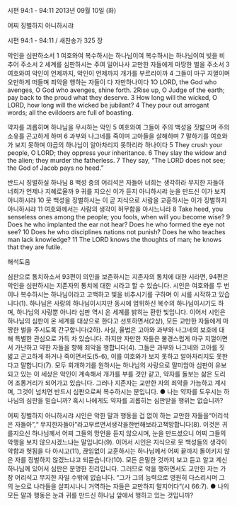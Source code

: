 시편 94:1 - 94:11 
2013년 09월 10일 (화)

어찌 징벌하지 아니하시랴



시편 94:1 - 94:11 / 새찬송가 325 장


악인을 심판하소서
1 여호와여 복수하시는 하나님이여 복수하시는 하나님이여 빛을 비추어 주소서 2 세계를 심판하시는
주여 일어나사 교만한 자들에게 마땅한 벌을 주소서 3 여호와여 악인이 언제까지, 악인이 언제까지 개가를 부르리이까 4 그들이 마구 지껄이며 오만하게 떠들며 죄악을 행하는 자들이 다 자만하나이다
1O LORD, the God who avenges, O God who avenges, shine forth. 2Rise up, O Judge of the earth; pay back to the proud what they deserve. 3 How long will the wicked, O LORD, how long will the wicked be jubilant? 4 They pour out arrogant words; all the evildoers are full of boasting.

약자를 괴롭히며 하나님을 무시하는 악인
5 여호와여 그들이 주의 백성을 짓밟으며 주의 소유를 곤고하게 하며 6 과부와 나그네를 죽이며 고아들을 살해하며 7 말하기를 여호와가 보지 못하며 야곱의 하나님이 알아차리지 못하리라 하나이다
5 They crush your people, O LORD; they oppress your inheritance. 6 They slay the widow and the alien; they murder the fatherless. 7 They say, “The LORD does not see; the God of Jacob pays no heed.”

반드시 징벌하실 하나님
8 백성 중의 어리석은 자들아 너희는 생각하라 무지한 자들아 너희가 언제나 지혜로울까 9 귀를 지으신 이가 듣지 아니하시랴 눈을 만드신 이가 보지 아니하시랴 10 뭇 백성을 징벌하시는 이 곧 지식으로 사람을 교훈하시는 이가 징벌하지 아니하시랴 11 여호와께서는 사람의 생각이 허무함을 아시느니라
8 Take heed, you senseless ones among the people; you fools, when will you become wise? 9 Does he who implanted the ear not hear? Does he who formed the eye not see? 10 Does he who disciplines nations not punish? Does he who teaches man lack knowledge? 11 The LORD knows the thoughts of man; he knows that they are futile.

해석도움





심판으로 통치하소서 
93편이 의인을 보존하시는 지존자의 통치에 대한 시라면, 94편은 악인을 심판하시는 지존자의 통치에 대한 시라고 할 수 있습니다. 시인은 여호와를 두 번이나 복수하시는 하나님이라고 고백하고 빛을 비추시기를 구하며 이 시를 시작하고 있습니다(1). 하나님은 사랑의 하나님이시지만 동시에 엄위하신 복수의 하나님이시기도 하며, 하나님의 사랑뿐 아니라 심판 역시 온 세계를 밝히는 환한 빛입니다. 이어서 시인은 하나님의 심판이 온 세계를 대상으로 한다고 선포하면서(2상), 모든 교만한 자들에게 마땅한 벌을 주시도록 간구합니다(2하). 사실, 율법은 고아와 과부와 나그네의 보호에 대해 특별한 관심으로 가득 차 있습니다. 하지만 자만한 자들은 불경스럽게 마구 지껄이면서 가난하고 약한 자들을 향해 죄악을 행합니다(4). 그들은 과부와 나그네와 고아를 짓밟고 곤고하게 하거나 죽이면서도(5-6), 이를 여호와가 보지 못하고 알아차리지도 못한다고 말합니다(7). 모두 회개하기를 원하시는 하나님의 사랑으로 말미암아 심판이 유보되고 있는 이 세상은 악인이 계속해서 개가를 부를 것만 같고, 약자를 돌보는 삶은 도리어 조롱거리가 되어가고 있습니다. 그러나 지존자는 교만한 자의 죄악을 가늠하고 계시며, 그것이 넘치면 반드시 심판으로써 복수하시는 분입니다.
● 나는 약자를 도우시는 하나님의 심판을 믿습니까? 혹시 나에게도 약자를 괴롭히는 심판받을 행위는 없습니까?

어찌 징벌하지 아니하시랴 
시인은 악한 말과 행동을 겁 없이 하는 교만한 자들을“어리석은 자들아”,“ 무지한자들아”라고부르면서생각을한번해보라고책망합니다(8). 이것은 귀를지으신 하나님께서 어찌 그들의 망언을 듣지 않으시며, 눈을 만드셨으니 어찌 그들의 악행을 보지 않으시겠느냐는 말입니다(9). 이어서 시인은 지식으로 뭇 백성들의 생각이 악함과 헛됨을 다 아시고(11), 끊임없이 교훈하시는 하나님께서 어찌 끝까지 돌이키지 않은 자를 징벌하지 않겠느냐고 되묻습니다(10). 모든 은밀한 것까지 보고 듣고 알고 계신 하나님께 있어서 심판은 분명한 진리입니다. 그러므로 악을 행하면서도 교만한 자는 가장 어리석고 무지한 자일 수밖에 없습니다. “그가 그의 능력으로 영원히 다스리시며 그의 눈으로 나라들을 살피시나니 거역하는 자들은 교만하지 말지어다”(시 66:7).
● 나의 모든 말과 행동은 눈과 귀를 만드신 하나님 앞에서 행하고 있는 것입니까?